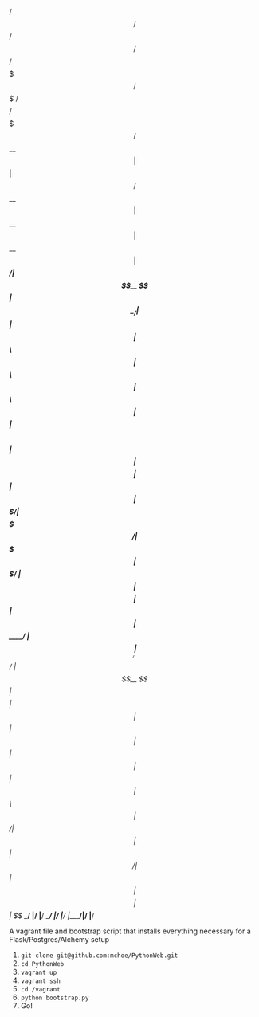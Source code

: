   /$$$$$$  /$$   /$$  /$$$$$$  /$$$$$$$  /$$$$$$$  /$$$$$$$$ /$$$$$$$
 /$$__  $$| $$  | $$ /$$__  $$| $$__  $$| $$__  $$| $$_____/| $$__  $$
| $$  \__/| $$  | $$| $$  \ $$| $$  \ $$| $$  \ $$| $$      | $$  \ $$
| $$      | $$$$$$$$| $$  | $$| $$$$$$$/| $$$$$$$/| $$$$$   | $$$$$$$/
| $$      | $$__  $$| $$  | $$| $$____/ | $$____/ | $$__/   | $$__  $$
| $$    $$| $$  | $$| $$  | $$| $$      | $$      | $$      | $$  \ $$
|  $$$$$$/| $$  | $$|  $$$$$$/| $$      | $$      | $$$$$$$$| $$  | $$
 \______/ |__/  |__/ \______/ |__/      |__/      |________/|__/  |__/
 
 
A vagrant file and bootstrap script that installs everything necessary for a Flask/Postgres/Alchemy setup

1. `git clone git@github.com:mchoe/PythonWeb.git`
2. `cd PythonWeb`
3. `vagrant up`
4. `vagrant ssh`
5. `cd /vagrant`
6. `python bootstrap.py`
7. Go!
